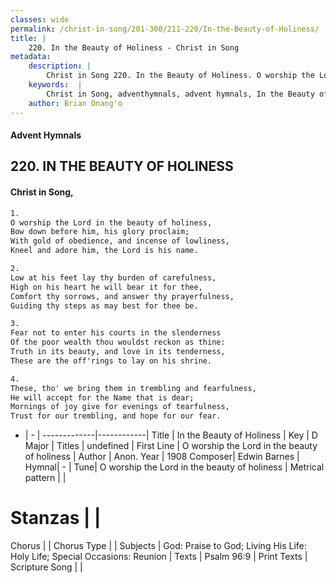 ```yaml
---
classes: wide
permalink: /christ-in-song/201-300/211-220/In-the-Beauty-of-Holiness/
title: |
    220. In the Beauty of Holiness - Christ in Song
metadata:
    description: |
        Christ in Song 220. In the Beauty of Holiness. O worship the Lord in the beauty of holiness, Bow down before him, his glory proclaim; With gold of obedience, and incense of lowliness, Kneel and adore him, the Lord is his name.
    keywords:  |
        Christ in Song, adventhymnals, advent hymnals, In the Beauty of Holiness, O worship the Lord in the beauty of holiness. 
    author: Brian Onang'o
---
```


#### Advent Hymnals
## 220. IN THE BEAUTY OF HOLINESS
####  Christ in Song,

```txt
1.
O worship the Lord in the beauty of holiness,
Bow down before him, his glory proclaim;
With gold of obedience, and incense of lowliness,
Kneel and adore him, the Lord is his name.

2.
Low at his feet lay thy burden of carefulness,
High on his heart he will bear it for thee,
Comfort thy sorrows, and answer thy prayerfulness,
Guiding thy steps as may best for thee be.

3.
Fear not to enter his courts in the slenderness
Of the poor wealth thou wouldst reckon as thine:
Truth in its beauty, and love in its tenderness,
These are the off'rings to lay on his shrine.

4.
These, tho' we bring them in trembling and fearfulness,
He will accept for the Name that is dear;
Mornings of joy give for evenings of tearfulness,
Trust for our trembling, and hope for our fear.

```

- |   -  |
-------------|------------|
Title | In the Beauty of Holiness |
Key | D Major |
Titles | undefined |
First Line | O worship the Lord in the beauty of holiness |
Author | Anon.
Year | 1908
Composer| Edwin Barnes |
Hymnal|  - |
Tune| O worship the Lord in the beauty of holiness |
Metrical pattern | |
# Stanzas |  |
Chorus |  |
Chorus Type |  |
Subjects | God: Praise to God; Living His Life: Holy Life; Special Occasions: Reunion |
Texts | Psalm 96:9 |
Print Texts | 
Scripture Song |  |
    
